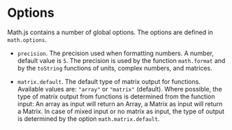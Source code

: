 # Options

Math.js contains a number of global options. The options are defined in
`math.options`.

- `precision`. The precision used when formatting numbers.
  A number, default value is `5`. The precision is used by the function
  `math.format` and by the `toString` functions of units, complex numbers,
  and matrices.

- `matrix.default`. The default type of matrix output for functions. Available
  values are: `"array"` or `"matrix"` (default).
  Where possible, the type of matrix output from functions is determined from
  the function input: An array as input will return an Array, a Matrix as input
  will return a Matrix. In case of mixed input or no matrix as input, the type
  of output is determined by the option `math.matrix.default`.
